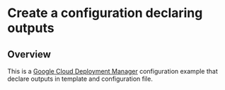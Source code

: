 # Create a configuration declaring outputs

## Overview

This is a [Google Cloud Deployment Manager](https://cloud.google.com/deployment-manager/docs/configuration/expose-information-outputs#deciding_to_declare_an_output_in_a_configuration_or_a_template)
configuration example that declare outputs in template and configuration file.
